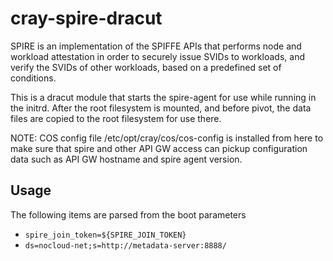 # cray-spire-dracut

SPIRE is an implementation of the SPIFFE APIs that performs node and workload
attestation in order to securely issue SVIDs to workloads, and verify the SVIDs
of other workloads, based on a predefined set of conditions.

This is a dracut module that starts the spire-agent for use while running in the
initrd. After the root filesystem is mounted, and before pivot, the data files
are copied to the root filesystem for use there.

NOTE: COS config file /etc/opt/cray/cos/cos-config is installed from here to
make sure that spire and other API GW access can pickup configuration data such
as API GW hostname and spire agent version.

## Usage

The following items are parsed from the boot parameters

- `spire_join_token=${SPIRE_JOIN_TOKEN}`
- `ds=nocloud-net;s=http://metadata-server:8888/`
